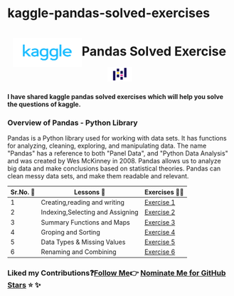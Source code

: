 # kaggle-pandas-solved-exercises
<h1 align="center"> <a href="https://kaggle.com/mrankitgupta" target="blank"><img align="center" src="https://github.com/mrankitgupta/mrankitgupta/blob/main/images/kaggle-ar21.svg" alt="mrankitgupta" height="65" width="155" /></a>Pandas Solved Exercise <a href="https://www.kaggle.com/learn/certification/mrankitgupta/pandas" target="_blank"> <img src="https://raw.githubusercontent.com/devicons/devicon/2ae2a900d2f041da66e950e4d48052658d850630/icons/pandas/pandas-original.svg" alt="pandas" width="55" height="32"/> </a> </h1> 
  
 **I have shared kaggle pandas solved exercises which will help you solve the questions of kaggle.**
  
 ### Overview of Pandas - Python Library 
  
 Pandas is a Python library used for working with data sets.
It has functions for analyzing, cleaning, exploring, and manipulating data.
The name "Pandas" has a reference to both "Panel Data", and "Python Data Analysis" and was created by Wes McKinney in 2008.
Pandas allows us to analyze big data and make conclusions based on statistical theories.
Pandas can clean messy data sets, and make them readable and relevant.

 |**Sr.No. 🔢**|**Lessons 📕**|**Exercises 👨‍💻**
 |-------------|---------------------------------|----------| 
 |   1         | Creating,reading and writing     | [Exercise 1](https://www.kaggle.com/code/syedalifathima1830/notebookb11cb3bd36/edit)                   | 
 |   2         | Indexing,Selecting and Assigning | [Exercise 2](https://www.kaggle.com/code/syedalifathima1830/exercise-indexing-selecting-assigning/edit)   | 
 |   3         | Summary Functions and Maps       | [Exercise 3](https://www.kaggle.com/code/syedalifathima1830/exercise-summary-functions-and-maps/edit)    | 
 |   4         | Groping and Sorting              | [Exercise 4](https://www.kaggle.com/code/syedalifathima1830/exercise-grouping-and-sorting)          | 
 |   5         | Data Types & Missing Values      | [Exercise 5](https://www.kaggle.com/code/syedalifathima1830/exercise-data-types-and-missing-values/edit) | 
 |   6         | Renaming and Combining           | [Exercise 6](https://)        | 
  
  
 

 
  
 
  
 ### Liked my Contributions:question:[Follow Me]( https://github.com/SyedaliFathima1830 ):point_right: [Nominate Me for GitHub Stars](https://stars.github.com/nominate/) :star: :sparkles: 
